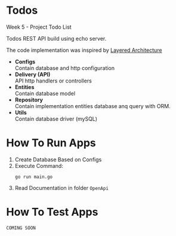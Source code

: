 # Todos
Week 5 - Project Todo List

Todos REST API build using echo server.

The code implementation was inspired by [Layered Architecture](https://www.oreilly.com/library/view/software-architecture-patterns/9781491971437/ch01.html)

- **Configs**<br/>Contain database and http configuration
- **Delivery (API)**<br/>API http handlers or controllers
- **Entities**<br/>Contain database model
- **Repository**<br/>Contain implementation entities database anq query with ORM.
- **Utils**<br/>Contain database driver (mySQL)



# How To Run Apps
1. Create Database Based on Configs
2. Execute Command:
    ```console
    go run main.go
    ```
3. Read Documentation in folder `OpenApi`

# How To Test Apps
```
COMING SOON
```

